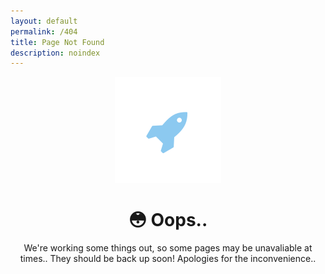 ```yaml
---
layout: default
permalink: /404
title: Page Not Found
description: noindex
---
```



<!-- Header -->
<header id="header" class="alt">
    <span class="logo"><img src="images/logo.svg" alt="" /></span>
    <h1>😳 Oops..</h1>
    <p>We're working some things out, so some pages may be unavaliable at times.. They should be back up soon! Apologies for the inconvenience.. </p>
</header>

